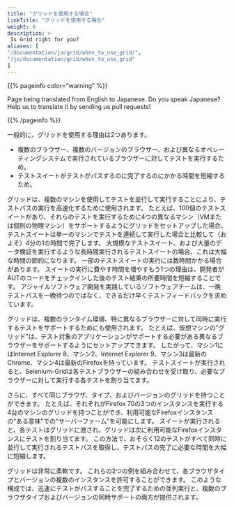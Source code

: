 ```yaml
---
title: "グリッドを使用する場合"
linkTitle: "グリッドを使用する場合"
weight: 4
description: >
 Is Grid right for you?
aliases: [
"/documentation/ja/grid/when_to_use_grid/",
"/ja/documentation/grid/when_to_use_grid"
]
---
```


{{% pageinfo color="warning" %}}
<p class="lead">
   <i class="fas fa-language display-4"></i> 
   Page being translated from 
   English to Japanese. Do you speak Japanese? Help us to translate
   it by sending us pull requests!
</p>
{{% /pageinfo %}}


一般的に、グリッドを使用する理由は2つあります。

* 複数のブラウザー、複数のバージョンのブラウザー、および異なるオペレーティングシステムで実行されているブラウザーに対してテストを実行するため。
* テストスイートがテストがパスするのに完了するのにかかる時間を短縮するため。

グリッドは、複数のマシンを使用してテストを並行して実行することにより、テストパスの実行を高速化するために使用されます。
たとえば、100個のテストスイートがあり、それらのテストを実行するために4つの異なるマシン（VMまたは個別の物理マシン）をサポートするようにグリッドをセットアップした場合、テストスイートは単一のマシンでテストを連続して実行した場合と比較して（およそ）4分の1の時間で完了します。
大規模なテストスイート、および大量のデータ検証を実行するような長時間実行されるテストスイートの場合、これは大幅な時間の節約になります。
一部のテストスイートの実行には数時間かかる場合があります。 スイートの実行に費やす時間を増やすもう1つの理由は、開発者がAUTのコードをチェックインした後のテスト結果の所要時間を短縮することです。
アジャイルソフトウェア開発を実践しているソフトウェアチームは、一晩テストパスを一晩待つのではなく、できるだけ早くテストフィードバックを求めています。

グリッドは、複数のランタイム環境、特に異なるブラウザーに対して同時に実行するテストをサポートするためにも使用されます。
たとえば、仮想マシンの"グリッド"は、テスト対象のアプリケーションがサポートする必要がある異なるブラウザーをサポートするようにセットアップできます。
したがって、マシン1にはInternet Explorer 8、マシン2、Internet Explorer 9、マシン3は最新のChrome、マシン4は最新のFirefoxを持っています。
テストスイートが実行されると、Selenium-Gridは各テストブラウザーの組み合わせを受け取り、必要なブラウザーに対して実行する各テストを割り当てます。

さらに、すべて同じブラウザ、タイプ、およびバージョンのグリッドを持つことができます。
たとえば、それぞれがFirefox 70の3つのインスタンスを実行する4台のマシンのグリッドを持つことができ、利用可能なFirefoxインスタンスの"ある意味"での"サーバーファーム"を可能にします。
スイートが実行されると、各テストはグリッドに渡され、グリッドは次に利用可能なFirefoxインスタンスにテストを割り当てます。 この方法で、おそらく12のテストがすべて同時に並行して実行されるテストパスを取得し、テストパスの完了に必要な時間を大幅に短縮します。

グリッドは非常に柔軟です。
これらの2つの例を組み合わせて、各ブラウザタイプとバージョンの複数のインスタンスを許可することができます。
このような構成では、迅速にテストがパスすることを完了するための並列実行と、複数のブラウザタイプおよびバージョンの同時サポートの両方が提供されます。
